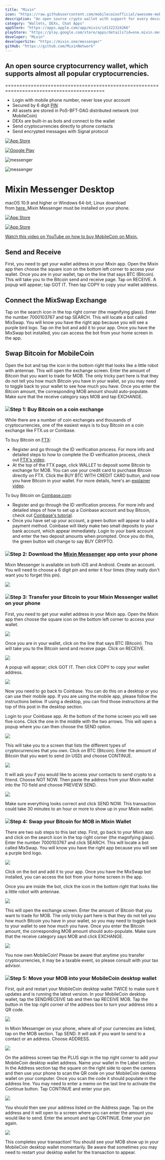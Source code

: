 ```yaml
---
title: "Mixin"
icon: "https://raw.githubusercontent.com/mobilecoinofficial/awesome-mobilecoin/main/directory/0001_Mixin/mixin.png"
description: "An open source crypto wallet with support for every device and most currencies."
category: "Wallets, DEXs, Chat Apps"
appStore: "https://apps.apple.com/app/mixin/id1322324266"
playStore: "https://play.google.com/store/apps/details?id=one.mixin.messenger"
developer: "Mixin"
developerSite: "https://mixin.one/messenger"
gitHub: "https://github.com/MixinNetwork"
---
```

## An open source cryptocurrency wallet, which supports almost all popular cryptocurrencies.
=========================================================================================
-   Login with mobile phone number, never lose your account
-   Secured by 6 digit [PIN](https://github.com/MixinNetwork/tip)
-   All assets are stored in PoS-BFT-DAG distributed network (not MobileCoin)
-   DEXs are built-in as bots and connect to the wallet 
-   Send cryptocurrencies directly to phone contacts
-   Send encrypted messages with Signal protocol

[![App Store](https://mixin.one/assets/f01b400ae7ec19c1b2ca45eafd84ebef.png)](https://apps.apple.com/app/mixin/id1322324266)

[![Google Play](https://mixin.one/assets/6c62ce88b371bf9295cb62a28b7e7ee3.png)](https://play.google.com/store/apps/details?id=one.mixin.messenger)

![messenger](https://mixin.one/assets/d9bb777b00f4210e107dd3580fe5bf1a.png)

![messenger](https://mixin.one/assets/35328f7a3d91c60fb0266e4ab5abcc63.png)

Mixin Messenger Desktop
=======================

macOS 10.9 and higher or Windows 64-bit, Linux download from [here. ](https://github.com/MixinNetwork/desktop-app#download)Mixin Messenger must be installed on your phone.

[![App Store](https://mixin.one/assets/2da903aaa1ca763e60f0029a2eb2fc92.png)](https://newbie.zeromesh.net/mixin-mac.dmg)

[![App Store](https://mixin.one/assets/b6eff8b033af7cbb802454e544d332cc.png)](https://newbie.zeromesh.net/mixin-windows.exe)

[Watch this video on YouTube on how to buy MobileCoin on Mixin.](https://www.youtube.com/watch?v=pE6d7Aa_kKM)

## Send and Receive
First, you need to get your wallet address in your Mixin app. Open the Mixin app then choose the square icon on the bottom left corner to access your wallet. Once you are in your wallet, tap on the line that says BTC (Bitcoin). This will take you to the Bitcoin send and receive page. Tap on RECEIVE. A popup will appear; tap GOT IT. Then tap COPY to copy your wallet address.

## Connect the MixSwap Exchange
Tap on the search icon in the top right corner (the magnifying glass). Enter the number 7000103767 and tap SEARCH. This will locate a bot called MixSwap. You will know you have the right app because you will see a purple bird logo. Tap on the bot and add it to your app. Once you have the MixSwap bot installed, you can access the bot from your home screen in the app. 

## Swap Bitcoin for MobileCoin
Open the bot and tap the icon in the bottom right that looks like a little robot with antennae. This will open the exchange screen. Enter the amount of Bitcoin that you want to trade for MOB. The only tricky part here is that they do not tell you how much Bitcoin you have in your wallet, so you may need to toggle back to your wallet to see how much you have. Once you enter the Bitcoin amount, the corresponding MOB amount should auto-populate. Make sure that the receive category says MOB and tap EXCHANGE.

### ![](https://mobilecoinstg.wpengine.com/wp-content/uploads/2022/02/secure.svg)Step 1: Buy Bitcoin on a coin exchange

While there are a number of coin exchanges and thousands of cryptocurrencies, one of the easiest ways is to buy Bitcoin on a coin exchange like FTX.us or Coinbase.

To buy Bitcoin on [FTX](https://ftx.us/):

-   Register and go through the ID verification process. For more info and detailed steps to how to complete the ID verification process, check out [FTX's video](https://www.youtube.com/watch?v=am-oCJnZaug).
-   At the top of the FTX page, click WALLET to deposit some Bitcoin to exchange for MOB. You can use your credit card to purchase Bitcoin directly on FTX. Click the BUY BTC WITH CREDIT CARD button, and now you have Bitcoin in your wallet. For more details, here's an [explainer video](https://youtu.be/8Lnm-ij7Ga4?t=195).

To buy Bitcoin on [Coinbase.com](http://coinbase.com/):

-   Register and go through the ID verification process. For more info and detailed steps of how to set up a Coinbase account and buy Bitcoin, check out [Coinbase's tutorial](https://www.coinbase.com/learn/tips-and-tutorials/how-to-set-up-a-crypto-wallet).
-   Once you have set up your account, a green button will appear to add a payment method. Coinbase will likely make two small deposits to your bank account, which appear immediately. Login to your bank account and enter the two deposit amounts when prompted. Once you do this, the green button will change to say BUY CRYPTO.

### ![](https://mobilecoinstg.wpengine.com/wp-content/uploads/2022/02/secure.svg)Step 2: Download the [Mixin Messenger](https://mixin.one/messenger) app onto your phone

Mixin Messenger is available on both iOS and Android. Create an account. You will need to choose a 6 digit pin and enter it four times (they really don't want you to forget this pin).

![](https://mobilecoinstg.wpengine.com/wp-content/uploads/2021/10/image23.png)

### ![](https://mobilecoinstg.wpengine.com/wp-content/uploads/2022/02/secure.svg)Step 3: Transfer your Bitcoin to your Mixin Messenger wallet on your phone

First, you need to get your wallet address in your Mixin app. Open the Mixin app then choose the square icon on the bottom left corner to access your wallet.

![](https://mobilecoinstg.wpengine.com/wp-content/uploads/2021/10/image13-1.png)

Once you are in your wallet, click on the line that says BTC (Bitcoin). This will take you to the Bitcoin send and receive page. Click on RECEIVE.

![](https://mobilecoinstg.wpengine.com/wp-content/uploads/2021/10/image4-473x1024.png)

A popup will appear; click GOT IT. Then click COPY to copy your wallet address.

![](https://mobilecoinstg.wpengine.com/wp-content/uploads/2021/10/image7-blur-473x1024.png)

Now you need to go back to Coinbase. You can do this on a desktop or you can use their mobile app. If you are using the mobile app, please follow the instructions below. If using a desktop, you can find those instructions at the top of this post in the desktop section.

Login to your Coinbase app. At the bottom of the home screen you will see five icons. Click the one in the middle with the two arrows. This will open a popup where you can then choose the SEND option.

![](https://mobilecoinstg.wpengine.com/wp-content/uploads/2021/10/image19-473x1024.png)

This will take you to a screen that lists the different types of cryptocurrencies that you own. Click on BTC (Bitcoin). Enter the amount of Bitcoin that you want to send (in USD) and choose CONTINUE.

![](https://mobilecoinstg.wpengine.com/wp-content/uploads/2021/10/image29-473x1024.png)

It will ask you if you would like to access your contacts to send crypto to a friend. Choose NOT NOW. Then paste the address from your Mixin wallet into the TO field and choose PREVIEW SEND.

![](https://mobilecoinstg.wpengine.com/wp-content/uploads/2021/10/image5-1-473x1024.png)

Make sure everything looks correct and click SEND NOW. This transaction could take 30 minutes to an hour or more to show up in your Mixin wallet.

### ![](https://mobilecoinstg.wpengine.com/wp-content/uploads/2022/02/secure.svg)Step 4: Swap your Bitcoin for MOB in Mixin Wallet

There are two sub steps to this last step. First, go back to your Mixin app and click on the search icon in the top right corner (the magnifying glass). Enter the number 7000103767 and click SEARCH. This will locate a bot called MixSwap. You will know you have the right app because you will see a purple bird logo.

![](https://mobilecoinstg.wpengine.com/wp-content/uploads/2021/10/image24.png)

Click on the bot and add it to your app. Once you have the MixSwap bot installed, you can access the bot from your home screen in the app.

Once you are inside the bot, click the icon in the bottom right that looks like a little robot with antennae.

![](https://mobilecoinstg.wpengine.com/wp-content/uploads/2021/10/image18.png)

This will open the exchange screen. Enter the amount of Bitcoin that you want to trade for MOB. The only tricky part here is that they do not tell you how much Bitcoin you have in your wallet, so you may need to toggle back to your wallet to see how much you have. Once you enter the Bitcoin amount, the corresponding MOB amount should auto-populate. Make sure that the receive category says MOB and click EXCHANGE.

![](https://mobilecoinstg.wpengine.com/wp-content/uploads/2021/10/image14-1-473x1024.png)

You now own MobileCoin! Please be aware that anytime you transfer cryptocurrencies, it may be a taxable event, so please consult with your tax advisor.

### ![](https://mobilecoinstg.wpengine.com/wp-content/uploads/2022/02/secure.svg)Step 5: Move your MOB into your MobileCoin desktop wallet

First, quit and restart your MobileCoin desktop wallet TWICE to make sure it updates and is running the latest version. In your MobileCoin desktop wallet, tap the SEND/RECEIVE tab and then tap RECEIVE MOB. Tap the button in the top right corner of the address box to turn your address into a QR code.

![](https://mobilecoinstg.wpengine.com/wp-content/uploads/2021/10/Screen-Shot-2021-11-30-at-12.39.52-PM-752x1024.png)

In Mixin Messenger on your phone, where all of your currencies are listed, tap on the MOB section. Tap SEND. It will ask if you want to send to a contact or an address. Choose ADDRESS.

![](https://mobilecoinstg.wpengine.com/wp-content/uploads/2021/10/IMG_2018-473x1024.png)

On the address screen tap the PLUS sign in the top right corner to add your MobileCoin desktop wallet address. Name your wallet in the Label section. In the Address section tap the square on the right side to open the camera and then use your phone to scan the QR code on your MobileCoin desktop wallet on your computer. Once you scan the code it should populate in the address line. You may need to enter a memo on the last line to activate the Continue button. Tap CONTINUE and enter your pin.

![](https://mobilecoinstg.wpengine.com/wp-content/uploads/2021/10/IMG_2020-473x1024.png)

You should then see your address listed on the Address page. Tap on the address and it will open to a screen where you can enter the amount you would like to send. Enter the amount and tap CONTINUE. Enter your pin again.

![](https://mobilecoinstg.wpengine.com/wp-content/uploads/2021/10/IMG_2021-473x1024.png)

This completes your transaction! You should see your MOB show up in your MobileCoin desktop wallet momentarily. Be aware that sometimes you may need to restart your desktop wallet for the transaction to appear.
